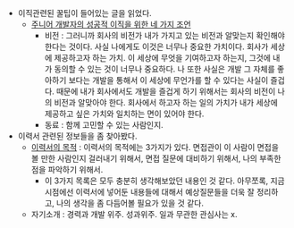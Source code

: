 - 이직관련된 꿀팁이 들어있는 글을 읽었다. 
	- [주니어 개발자의 성공적 이직을 위한 네 가지 조언](https://f-lab.kr/blog/develoer-making-good-career)
		- 비전 : 그러니까 회사의 비전가 내가 가지고 있는 비전과 알맞는지 확인해야한다는 것이다. 사실 나에게도 이것은 너무나 중요한 가치이다. 회사가 세상에 제공하고자 하는 가치. 이 세상에 무엇을 기여하고자 하는지, 그것에 내가 동의할 수 있는 것이 너무나 중요하다. 나 또한 사실은 개발 그 자체를 좋아하기 보다는 개발을 통해서 이 세상에 무언가를 할 수 있다는 사실이 즐겁다. 때문에 내가 회사에서도 개발을 즐겁게 하기 위해서는 회사의 비전이 나의 비전과 알맞아야 한다. 회사에서 하고자 하는 일의 가치가 내가 세상에 제공하고 싶은 가치와 일치하는 면이 있어야 한다. 
		- 동료 : 함께 고민할 수 있는 사람인지. 
- 이력서 관련된 정보들을 좀 찾아봤다. 
	- [이력서의 목적](https://www.inflearn.com/course/lecture?courseSlug=%ED%95%A9%EA%B2%A9%ED%95%98%EB%8A%94-%EC%9D%B4%EB%A0%A5%EC%84%9C-%EC%9E%91%EC%84%B1-%EA%B0%80%EC%9D%B4%EB%93%9C&unitId=107063&tab=curriculum) : 이력서의 목적에는 3가지가 있다. 면접관이 이 사람이 면접을 볼 만한 사람인지 걸러내기 위해서, 면접 질문에 대비하기 위해서, 나의 부족한 점을 파악하기 위해서. 
		- 이 3가지 목록은 모두 충분히 생각해보았던 내용인 것 같다. 아무쪼록, 지금 시점에선 이력서에 넣어둔 내용들에 대해서 예상질문들을 더욱 잘 정리하고, 나의 생각을 좀 다듬어볼 필요가 있을 것 같다. 
	- 자기소개 : 경력과 개발 위주. 성과위주. 일과 무관한 관심사는 x. 